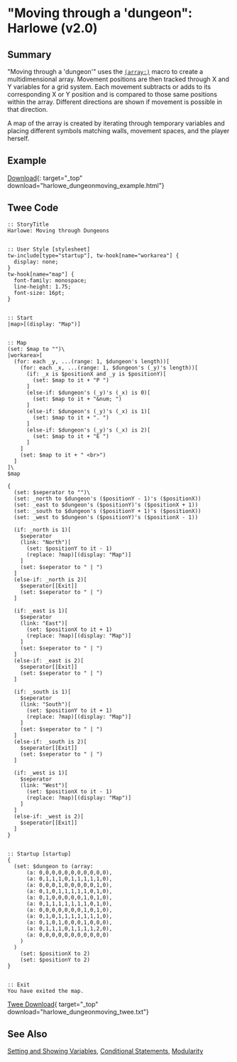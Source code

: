 # "Moving through a 'dungeon": Harlowe (v2.0)

## Summary

"Moving through a 'dungeon'" uses the [`(array:)`](https://twine2.neocities.org/#macro_a) macro to create a multidimensional array. Movement positions are then tracked through X and Y variables for a grid system. Each movement subtracts or adds to its corresponding X or Y position and is compared to those same positions within the array. Different directions are shown if movement is possible in that direction.

A map of the array is created by iterating through temporary variables and placing different symbols matching walls, movement spaces, and the player herself.

## Example

[Download](harlowe_dungeonmoving_example.html){: target="_top" download="harlowe_dungeonmoving_example.html"}

## Twee Code

```twee
:: StoryTitle
Harlowe: Moving through Dungeons


:: User Style [stylesheet]
tw-include[type="startup"], tw-hook[name="workarea"] {
  display: none;
}
tw-hook[name="map"] {
  font-family: monospace;
  line-height: 1.75;
  font-size: 16pt;
}


:: Start
|map>[(display: "Map")]


:: Map
(set: $map to "")\
|workarea>[
  (for: each _y, ...(range: 1, $dungeon's length))[
    (for: each _x, ...(range: 1, $dungeon's (_y)'s length))[
      (if: _x is $positionX and _y is $positionY)[
        (set: $map to it + "P ")
      ]
      (else-if: $dungeon's (_y)'s (_x) is 0)[
        (set: $map to it + "&num; ")
      ]
      (else-if: $dungeon's (_y)'s (_x) is 1)[
        (set: $map to it + ". ")
      ]
      (else-if: $dungeon's (_y)'s (_x) is 2)[
        (set: $map to it + "E ")
      ]
    ]
    (set: $map to it + " <br>")
  ]
]\
$map

{
  (set: $seperator to "")\
  (set: _north to $dungeon's ($positionY - 1)'s ($positionX))
  (set: _east to $dungeon's ($positionY)'s ($positionX + 1))
  (set: _south to $dungeon's ($positionY + 1)'s ($positionX))
  (set: _west to $dungeon's ($positionY)'s ($positionX - 1))

  (if: _north is 1)[
    $seperator
    (link: "North")[
      (set: $positionY to it - 1)
      (replace: ?map)[(display: "Map")]
    ]
    (set: $seperator to " | ")
  ]
  (else-if: _north is 2)[
    $seperator[[Exit]]
    (set: $seperator to " | ")
  ]

  (if: _east is 1)[
    $seperator
    (link: "East")[
      (set: $positionX to it + 1)
      (replace: ?map)[(display: "Map")]
    ]
    (set: $seperator to " | ")
  ]
  (else-if: _east is 2)[
    $seperator[[Exit]]
    (set: $seperator to " | ")
  ]

  (if: _south is 1)[
    $seperator
    (link: "South")[
      (set: $positionY to it + 1)
      (replace: ?map)[(display: "Map")]
    ]
    (set: $seperator to " | ")
  ]
  (else-if: _south is 2)[
    $seperator[[Exit]]
    (set: $seperator to " | ")
  ]

  (if: _west is 1)[
    $seperator
    (link: "West")[
      (set: $positionX to it - 1)
      (replace: ?map)[(display: "Map")]
    ]
  ]
  (else-if: _west is 2)[
    $seperator[[Exit]]
  ]
}


:: Startup [startup]
{  
  (set: $dungeon to (array:
      (a: 0,0,0,0,0,0,0,0,0,0,0),
      (a: 0,1,1,1,0,1,1,1,1,1,0),
      (a: 0,0,0,1,0,0,0,0,0,1,0),
      (a: 0,1,0,1,1,1,1,1,0,1,0),
      (a: 0,1,0,0,0,0,0,1,0,1,0),
      (a: 0,1,1,1,1,1,1,1,0,1,0),
      (a: 0,0,0,0,0,0,0,1,0,1,0),
      (a: 0,1,0,1,1,1,1,1,1,1,0),
      (a: 0,1,0,1,0,0,0,1,0,0,0),
      (a: 0,1,1,1,0,1,1,1,1,2,0),
      (a: 0,0,0,0,0,0,0,0,0,0,0)
    )
  )
    (set: $positionX to 2)
    (set: $positionY to 2)
}


:: Exit
You have exited the map.
```

[Twee Download](harlowe_dungeonmoving_twee.txt){ target="_top" download="harlowe_dungeonmoving_twee.txt"}

## See Also

[Setting and Showing Variables](../../settingandshowing/harlowe/harlowe_settingandshowing.md),
[Conditional Statements](../../conditionalstatements/harlowe/harlowe_conditionalstatements.md), [Modularity](../../modularity/harlowe/harlowe_modularity.md)
